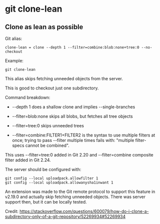 # git clone-lean

## Clone as lean as possible

Git alias:

```git
clone-lean = clone --depth 1 --filter=combine:blob:none+tree:0 --no-checkout
```

Example:

```shell
git clone-lean
```

This alias skips fetching unneeded objects from the server.

This is good to checkout just one subdirectory.

Command breakdown:

  * --depth 1 does a shallow clone and implies --single-branches

  * --filter=blob:none skips all blobs, but fetches all tree objects

  * --filter=tree:0 skips unneeded trees

  * --filter=combine:FILTER1+FILTER2 is the syntax to use multiple
      filters at once; trying to pass --filter multiple times fails
      with: "multiple filter-specs cannot be combined".

This uses --filter=tree:0 added in Git 2.20 and --filter=combine
composite filter added in Git 2.24.

The server should be configured with:

    git config --local uploadpack.allowfilter 1
    git config --local uploadpack.allowanysha1inwant 1

An extension was made to the Git remote protocol to support this
feature in v2.19.0 and actually skip fetching unneeded objects.
There was server support then, but it can be locally tested.

Credit: https://stackoverflow.com/questions/600079/how-do-i-clone-a-subdirectory-only-of-a-git-repository/52269934#52269934
